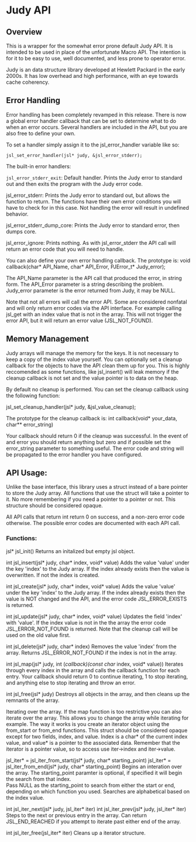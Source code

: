 # Judy API

## Overview

This is a wrapper for the somewhat error prone default Judy API.  It is intended
to be used in place of the unfortunate Macro API.  The intention is for it to be
easy to use, well documented, and less prone to operator error.  

Judy is an data structure library developed at Hewlett Packard in the
early 2000s.  It has low overhead and high performance, with an eye towards
cache coherency.  

## Error Handling

Error handling has been completely revamped in this release.  There is now a
global error handler callback that can be set to determine what to do when
an error occurs.  Several handlers are included in the API, but you are also
free to define your own.  

To set a handler simply assign it to the jsl\_error\_handler variable like so:

`jsl_set_error_handler(jsl* judy, &jsl_error_stderr);`

The built-in error handlers:

`jsl_error_stderr_exit`: Default handler.  Prints the Judy error to standard out
		       and then exits the program with the Judy error code.

jsl\_error\_stderr: Prints the Judy error to standard out, but allows the function
		  to return.  The functions have their own error conditions you
		  will have to check for in this case.  Not handling the error
		  will result in undefined behavior.

jsl\_error\_stderr\_dump\_core: Prints the Judy error to standard error, then dumps
			    core. 

jsl\_error\_ignore: Prints nothing.  As with jsl\_error\_stderr the API call will
		  return an error code that you will need to handle.  

You can also define your own error handling callback.  The prototype is:
void callback(char* API\_Name, char* API\_Error, PJError\_t* Judy\_error);

The API_Name parameter is the API call that produced the error, in string form.
The API_Error parameter is a string describing the problem.
Judy_error parameter is the error returned from Judy, it may be NULL.

Note that not all errors will call the error API.  Some are considered 
nonfatal and will only return error codes via the API interface.  For example
calling jsl_get with an index value that is not in the array.  This will not
trigger the error API, but it will return an error value (JSL_NOT_FOUND).  

## Memory Management

Judy arrays will manage the memory for the keys.  It is not necessary to keep
a copy of the index value yourself.  You can optionally set a cleanup callback
for the objects to have the API clean them up for you.  This is highly 
reccomended as some functions, like jsl\_insert() will leak memory if the 
cleanup callback is not set and the value pointer is to data on the heap.

By default no cleanup is performed.  You can set the cleanup callback using
the following function:

jsl\_set\_cleanup\_handler(jsl* judy, &jsl\_value\_cleanup);

The prototype for the cleanup callback is:
int callback(void* your\_data, char** error\_string)

Your callback should return 0 if the cleanup was successful.  In the event of
and error you should return anything but zero and if possible set the 
error_string parameter to something useful.  The error code and string will
be propagated to the error handler you have configured.

## API Usage:

Unlike the base interface, this library uses a struct instead of a bare pointer
to store the Judy array.  All functions that use the struct will take a pointer
to it.  No more remembering if you need a pointer to a pointer or not.
This structure should be considered opaque.

All API calls that return int return 0 on success, and a non-zero error code
otherwise.  The possible error codes are documented with each API call.

### Functions:
jsl* jsl\_init()
  Returns an initalized but empty jsl object.  

int jsl\_insert(jsl* judy, char* index, void* value)
  Adds the value 'value' under the key 'index' to the Judy array.  If the index
  already exists then the value is overwritten.  If not the index is created.

int jsl\_create(jsl* judy, char* index, void* value)
  Adds the value 'value' under the key 'index' to the Judy array.  If the index
  already exists then the value is NOT changed and the API, and the error code
  JSL\_ERROR\_EXISTS is returned. 

int jsl\_update(jsl* judy, char* index, void* value)
  Updates the field 'index' with 'value'.  If the index value is not in the the
  array the error code JSL_ERROR_NOT_FOUND is returned.  Note that the cleanup
  call will be used on the old value first.

int jsl\_delete(jsl* judy, char* index)
  Removes the value 'index' from the array.  Returns JSL_ERROR_NOT_FOUND if the
  index is not in the array.

int jsl\_map(jsl* judy, int (*callback)(const char* index, void* value))
  Iterates through every index in the array and calls the callback function for
  each entry.  Your callback should return 0 to continue iterating, 1 to stop
  iterating, and anything else to stop iterating and throw an error. 

int jsl\_free(jsl* judy)
  Destroys all objects in the array, and then cleans up the remnants of the 
  array.

Iterating over the array.
If the map function is too restrictive you can also iterate over the array.
This allows you to change the array while iterating for example.  The way it 
works is you create an iterator object using the from\_start or from\_end 
functions.  This struct should be considered opaque except for two fields, 
index, and value.  Index is a char* of the current index value, and value*
is a pointer to the associated data.  Remember that the iterator is a pointer
value, so to access use iter->index and iter->value.

jsl\_iter* = jsl\_iter\_from\_start(jsl* judy, char* starting\_point)
jsl\_iter* = jsl\_iter\_from\_end(jsl* judy, char* starting\_point)
  Begins an interation over the array.  The starting\_point paramter is 
  optional, if specified it will begin the search from that index.  
  Pass NULL as the starting\_point to search from either the start or end, 
  depending on which function you used.
  Searches are alphabetical based on the index value.
 
int jsl\_iter\_next(jsl* judy, jsl\_iter* iter)
int jsl\_iter\_prev(jsl* judy, jsl\_iter* iter)
  Steps to the next or previous entry in the array.  Can return
  JSL\_END\_REACHED if you attempt to iterate past either end of the array. 

int jsl\_iter\_free(jsl\_iter* iter)
  Cleans up a iterator structure.


